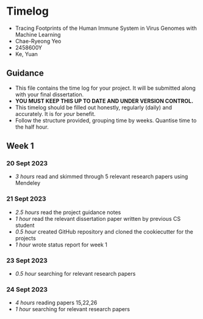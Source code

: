 # Timelog

* Tracing Footprints of the Human Immune System in Virus Genomes with Machine Learning
* Chae-Ryeong Yeo
* 2458600Y
* Ke, Yuan

## Guidance

* This file contains the time log for your project. It will be submitted along with your final dissertation.
* **YOU MUST KEEP THIS UP TO DATE AND UNDER VERSION CONTROL.**
* This timelog should be filled out honestly, regularly (daily) and accurately. It is for *your* benefit.
* Follow the structure provided, grouping time by weeks.  Quantise time to the half hour.

## Week 1

### 20 Sept 2023
* *3 hours* read and skimmed through 5 relevant research papers using Mendeley

### 21 Sept 2023

* *2.5 hours* read the project guidance notes
* *1 hour* read the relevant dissertation paper written by previous CS student
* *0.5 hour* created GitHub repository and cloned the cookiecutter for the projects
* *1 hour* wrote status report for week 1

### 23 Sept 2023

* *0.5 hour* searching for relevant research papers

### 24 Sept 2023

* *4 hours* reading papers 15,22,26
* *1 hour* searching for relevant research papers
